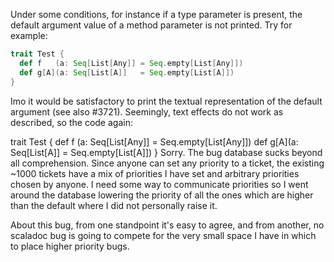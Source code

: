 Under some conditions, for instance if a type parameter is present, the default argument value of a method parameter is not printed. Try for example:

```scala
trait Test {
  def f   (a: Seq[List[Any]] = Seq.empty[List[Any]])
  def g[A](a: Seq[List[A]]   = Seq.empty[List[A]])
}
```

Imo it would be satisfactory to print the textual representation of the default argument (see also #3721).
Seemingly, text effects do not work as described, so the code again:

trait Test {
  def f   (a: Seq[List[Any]] = Seq.empty[List[Any]])
  def g[A](a: Seq[List[A]]   = Seq.empty[List[A]])
}
Sorry.  The bug database sucks beyond all comprehension.  Since anyone can set any priority to a ticket, the existing ~1000 tickets have a mix of priorities I have set and arbitrary priorities chosen by anyone.  I need some way to communicate priorities so I went around the database lowering the priority of all the ones which are higher than the default where I did not personally raise it.

About this bug, from one standpoint it's easy to agree, and from another, no scaladoc bug is going to compete for the very small space I have in which to place higher priority bugs.
